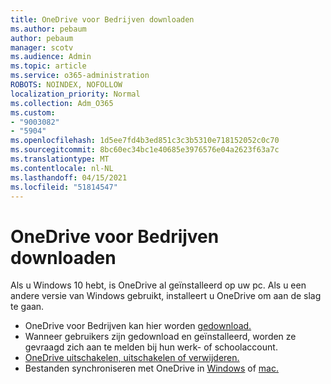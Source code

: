 ```yaml
---
title: OneDrive voor Bedrijven downloaden
ms.author: pebaum
author: pebaum
manager: scotv
ms.audience: Admin
ms.topic: article
ms.service: o365-administration
ROBOTS: NOINDEX, NOFOLLOW
localization_priority: Normal
ms.collection: Adm_O365
ms.custom:
- "9003082"
- "5904"
ms.openlocfilehash: 1d5ee7fd4b3ed851c3c3b5310e718152052c0c70
ms.sourcegitcommit: 8bc60ec34bc1e40685e3976576e04a2623f63a7c
ms.translationtype: MT
ms.contentlocale: nl-NL
ms.lasthandoff: 04/15/2021
ms.locfileid: "51814547"
---
```

# <a name="download-onedrive-for-business"></a>OneDrive voor Bedrijven downloaden

Als u Windows 10 hebt, is OneDrive al geïnstalleerd op uw pc. Als u een andere versie van Windows gebruikt, installeert u OneDrive om aan de slag te gaan.

- OneDrive voor Bedrijven kan hier worden [gedownload.](https://www.microsoft.com/microsoft-365/onedrive/download)
- Wanneer gebruikers zijn gedownload en geïnstalleerd, worden ze gevraagd zich aan te melden bij hun werk- of schoolaccount.
- [OneDrive uitschakelen, uitschakelen of verwijderen.](https://support.microsoft.com/office/turn-off-disable-or-uninstall-onedrive-f32a17ce-3336-40fe-9c38-6efb09f944b0)
- Bestanden synchroniseren met OneDrive in [Windows](https://support.microsoft.com/office/615391c4-2bd3-4aae-a42a-858262e42a49) of [mac.](https://support.microsoft.com/office/d11b9f29-00bb-4172-be39-997da46f913f)
